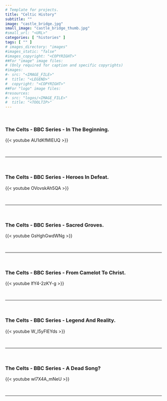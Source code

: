 ```yaml
---
# Template for projects.
title: "Celtic History"
subtitle: ""
image: "castle_bridge.jpg"
small_image: "castle_bridge_thumb.jpg"
#small_url: "<URL>"
categories: [ "histories" ]
tags: [ "" ]
# images_directory: "images"
#images_static: "false"
#images_copyright: "<COPYRIGHT>"
##For "image" image files:
# (Only required for caption and specific copyrights)
#images:
#- src: "<IMAGE_FILE>"
#  title: "<LEGEND>"
#  copyright: "<COPYRIGHT>"
##For "logo" image files:
#resources:
#- src: "logos/<IMAGE_FILE>"
#  title: "<TOOLTIP>"
---
```



<br>

### The Celts - BBC Series - In The Beginning.  

{{< youtube AU1dKfMIEUQ >}}  

<br>  

---

<br>  

### The Celts - BBC Series - Heroes In Defeat.  

{{< youtube OVovskAh5QA >}}  

<br>  

---

<br>  

### The Celts - BBC Series - Sacred Groves.  

{{< youtube GsHghGwdWNg >}}  

<br>  

---

<br>

### The Celts - BBC Series - From Camelot To Christ.  

{{< youtube lfY4-2zKY-g >}}  

<br>

---

<br>

### The Celts - BBC Series - Legend And Reality.  

{{< youtube W_l5yFlEYds >}}  

<br>

---

<br>

### The Celts - BBC Series - A Dead Song?  

{{< youtube wl7X4A_mNeU >}}  

<br>

---

<br>




